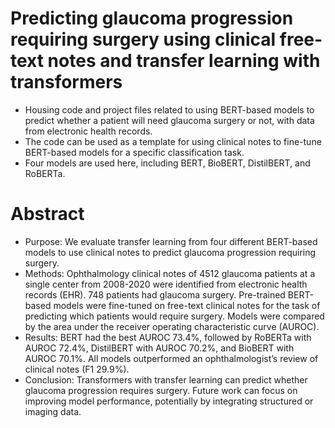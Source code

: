 # Predicting glaucoma progression requiring surgery using clinical free-text notes and transfer learning with transformers
- Housing code and project files related to using BERT-based models to predict whether a patient will need glaucoma surgery or not, with data from electronic health records.
- The code can be used as a template for using clinical notes to fine-tune BERT-based models for a specific classification task. 
- Four models are used here, including BERT, BioBERT, DistilBERT, and RoBERTa. 

# Abstract 
- Purpose: We evaluate transfer learning from four different BERT-based models to use clinical notes to predict glaucoma progression requiring surgery.
- Methods: Ophthalmology clinical notes of 4512 glaucoma patients at a single center from 2008-2020 were identified from electronic health records (EHR). 748 patients had glaucoma surgery. Pre-trained BERT-based models were fine-tuned on free-text clinical notes for the task of predicting which patients would require surgery. Models were compared by the area under the receiver operating characteristic curve (AUROC).
- Results: BERT had the best AUROC 73.4%, followed by RoBERTa with AUROC 72.4%, DistilBERT with AUROC 70.2%, and BioBERT with AUROC 70.1%. All models outperformed an ophthalmologist’s review of clinical notes (F1 29.9%).
- Conclusion: Transformers with transfer learning can predict whether glaucoma progression requires surgery. Future work can focus on improving model performance, potentially by integrating structured or imaging data. 

